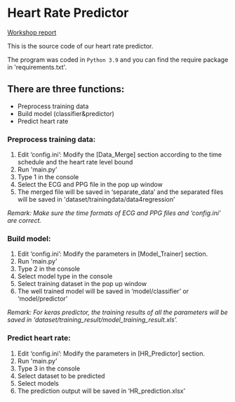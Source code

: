 # Heart Rate Predictor

[Workshop report](https://docs.google.com/document/d/1dXQfEB2MrkhZBZW3rTBgUqv3nMeJxR4xu_ywu5ZfTGg/edit?usp=sharing)

This is the source code of our heart rate predictor.
  
The program was coded in `Python 3.9` and you can find the require package in 'requirements.txt'.

## There are three functions:
- Preprocess training data
- Build model (classifier&predictor)
- Predict heart rate


### Preprocess training data:
1. Edit ‘config.ini’: Modify the [Data_Merge] section according to the time schedule and the heart rate level bound
2. Run 'main.py’
3. Type 1 in the console
4. Select the ECG and PPG file in the pop up window
5. The merged file will be saved in ‘separate_data’ and the separated files will 		be saved in 'dataset/trainingdata/data4regression’

*Remark: Make sure the time formats of ECG and PPG files and ‘config.ini’ are correct.*

### Build model:
1. Edit ‘config.ini’: Modify the parameters in [Model_Trainer] section.
2. Run 'main.py’
3. Type 2 in the console
4. Select model type in the console
5. Select training dataset in the pop up window
6. The well trained model will be saved in ‘model/classifier’ or ‘model/predictor’

*Remark: For keras predictor, the training results of all the parameters will be saved in 	‘dataset/training_result/model_training_result.xls’.*

### Predict heart rate:
1. Edit ‘config.ini’: Modify the parameters in [HR_Predictor] section.
2. Run 'main.py’
3. Type 3 in the console
4. Select dataset to be predicted
5. Select models
6. The prediction output will be saved in ‘HR_prediction.xlsx’




 
